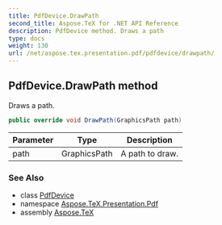 ```yaml
---
title: PdfDevice.DrawPath
second_title: Aspose.TeX for .NET API Reference
description: PdfDevice method. Draws a path
type: docs
weight: 130
url: /net/aspose.tex.presentation.pdf/pdfdevice/drawpath/
---
```

## PdfDevice.DrawPath method

Draws a path.

```csharp
public override void DrawPath(GraphicsPath path)
```

| Parameter | Type | Description |
| --- | --- | --- |
| path | GraphicsPath | A path to draw. |

### See Also

* class [PdfDevice](../)
* namespace [Aspose.TeX.Presentation.Pdf](../../pdfdevice/)
* assembly [Aspose.TeX](../../../)


